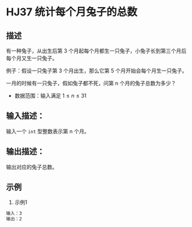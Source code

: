 # HJ37 统计每个月兔子的总数

## 描述

有一种兔子，从出生后第 3 个月起每个月都生一只兔子，小兔子长到第三个月后每个月又生一只兔子。

例子：假设一只兔子第 3 个月出生，那么它第 5 个月开始会每个月生一只兔子。

一月的时候有一只兔子，假如兔子都不死，问第 n 个月的兔子总数为多少？

* 数据范围：输入满足 $1 \leq n \leq 31$

## 输入描述：

输入一个 `int` 型整数表示第 n 个月。

## 输出描述：

输出对应的兔子总数。

## 示例

1. 示例1

```txt
输入：3
输出：2
```
